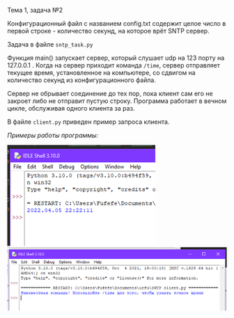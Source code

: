 Тема 1, задача №2

Конфигурационный файл с названием config.txt содержит целое число в первой строке -
количество секунд, на которое врёт SNTP сервер.

Задача в файле `sntp_task.py`

Функция main() запускает сервер, который слушает udp на 123 порту на 127.0.0.1 .
Когда на сервер приходит команда `/time`, сервер отправляет текущее время, установленное на компьютере, со сдвигом
на количество секунд из конфигурационного файла.

Сервер не обрывает соединение до тех пор, пока клиент сам его не закроет либо не отправит пустую строку.
Программа работает в вечном цикле, обслуживая одного клиента за раз.

В файле `client.py` приведен пример запроса клиента.

*Примеры работы программы:*

![](Example1.png)
![](Example2.png)